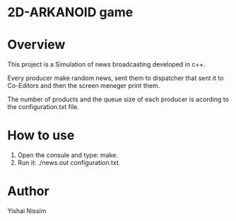 # 2D-ARKANOID game
# Overview
This project is a Simulation of news broadcasting developed in c++.

Every producer make random news, sent them to dispatcher that sent it to Co-Editors and then the screen meneger print them.

The number of products and the queue size of each producer is acording to the configuration.txt file.

# How to use
1. Open the consule and type: make.
2. Run it: ./news.out configuration.txt.



# Author
Yishai Nissim